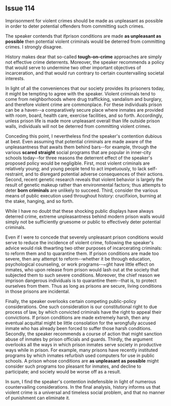 
Issue 114
---------------------------

Imprisonment for violent crimes should be made as unpleasant as possible in order to deter
potential offenders from committing such crimes.


The speaker contends that ifprison conditions are made **as unpleasant as possible** then
potential violent criminals would be deterred from committing crimes. I strongly disagree.

History makes dear that so-called **tough-on-crime** approaches are simply not effective crime
deterrents. Moreover, the speaker recommends a policy that would serve to undermine two
other important objectives of incarceration, and that would run contrary to certain
countervailing societal interests.

In light of all the conveniences that our society provides its prisoners today, it might be
tempting to agree with the speaker. Violent criminals tend to come from neighborhoods where
drug trafficking, vandalism and burglary, and therefore violent crime are commonplace. For
these individuals prison can be a haven--a comparatively secure place where inmates are
provided with room, board, health care, exercise facilities, and so forth. Accordingly, unless
prison life is made more unpleasant overall than life outside prison walls, individuals will not be
deterred from committing violent crimes.

Conceding this point, I nevertheless find the speaker's contention dubious at best. Even
assuming that potential criminals are made aware of the unpleasantness that awaits them
behind bars--for example, through the various **scared straight** social programs that are
popular in inner-city schools today--for three reasons the deterrent effect of the speaker's
proposed policy would be negligible. First, most violent criminals are relatively young; and
young people tend to act impetuously, to lack self-restraint, and to disregard potential adverse
consequences of their actions. Second, recent genetic research reveals that violent behavior
is largely the result of genetic makeup rather than environmental factors; thus attempts to
deter **born criminals** are unlikely to succeed. Third, consider the various means of public
execution used throughout history: crucifixion, burning at the stake, hanging, and so forth.

While I have no doubt that these shocking public displays have always deterred crime,
extreme unpleasantness behind modern prison walls would simply not be sufficiently
gruesome or public to effectively deter potential criminals.

Even if I were to concede that severely unpleasant prison conditions would serve to reduce
the incidence of violent crime, following the speaker's advice would risk thwarting two other
purposes of incarcerating criminals: to reform them and to quarantine them. If prison
conditions are made too severe, then any attempt to reform--whether it be through education,
psychological counseling, or work programs--~ght have little effect on inmates, who upon
release from prison would lash out at the society that subjected them to such severe
conditions. Moreover, the chief reason we imprison dangerous individuals is to quarantine
them--that is, to protect ourselves from them. Thus as long as prisons are secure, living
conditions in those prisons are incidental.

Finally, the speaker overlooks certain competing public-policy considerations. One such
consideration is our constitutional right to due process of law, by which convicted criminals
have the right to appeal their convictions. If prison conditions are made extremely harsh, then
any eventual acquittal might be little consolation for the wrongfully accused inmate who has
already been forced to suffer those harsh conditions. Secondly, the speaker recommends a
course of action that might sanction abuse of inmates by prison officials and guards. Thirdly,
the argument overlooks all the ways in which prison inmates serve society in productive ways
while in prison. For example, many prisons have recently instituted programs by which
inmates refurbish used computers for use in public schools. A prison whose conditions are **as
unpleasant as possible** might consider such programs too pleasant for inmates, and decline
to participate; and society would be worse off as a result.

In sum, I find the speaker's contention indefensible in light of numerous countervailing
considerations. In the final analysis, history informs us that violent crime is a universal and
timeless social problem, and that no manner of punishment can eliminate it.


